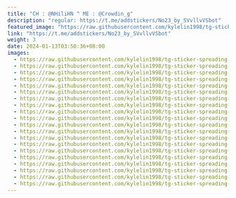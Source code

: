 ```yaml
---
title: "CH : @NHiliHN ^ ME : @Crowdin_g"
description: "regular: https://t.me/addstickers/No23_by_SVvllvVSbot"
featured_image: "https://raw.githubusercontent.com/kylelin1998/tg-sticker-spreading-worldwide-images/main/img/93dc6486-c0cf-4a12-a216-d107263515c0.jpg"
link: "https://t.me/addstickers/No23_by_SVvllvVSbot"
weight: 3
date: 2024-01-13T03:50:36+08:00
images:
  - https://raw.githubusercontent.com/kylelin1998/tg-sticker-spreading-worldwide-images/main/img/93dc6486-c0cf-4a12-a216-d107263515c0.jpg
  - https://raw.githubusercontent.com/kylelin1998/tg-sticker-spreading-worldwide-images/main/img/d7430004-53a4-4171-a11e-6648dd537afd.jpg
  - https://raw.githubusercontent.com/kylelin1998/tg-sticker-spreading-worldwide-images/main/img/aacb5f7e-203a-4708-872d-b18a43f3c44c.jpg
  - https://raw.githubusercontent.com/kylelin1998/tg-sticker-spreading-worldwide-images/main/img/1dc74cea-2bd8-4a99-86d2-c86c0037a41f.jpg
  - https://raw.githubusercontent.com/kylelin1998/tg-sticker-spreading-worldwide-images/main/img/dc110036-66a2-4bd8-891c-27425ad2d016.jpg
  - https://raw.githubusercontent.com/kylelin1998/tg-sticker-spreading-worldwide-images/main/img/d629a13f-02b6-4b89-af74-9500aedec88d.jpg
  - https://raw.githubusercontent.com/kylelin1998/tg-sticker-spreading-worldwide-images/main/img/80267e82-61a7-4bfe-8fe0-9d111ec98ee5.jpg
  - https://raw.githubusercontent.com/kylelin1998/tg-sticker-spreading-worldwide-images/main/img/4dec189f-7398-4656-a7ea-578eba1409f4.jpg
  - https://raw.githubusercontent.com/kylelin1998/tg-sticker-spreading-worldwide-images/main/img/e9465f24-aa1d-4982-98e1-ea7000dac558.jpg
  - https://raw.githubusercontent.com/kylelin1998/tg-sticker-spreading-worldwide-images/main/img/7ee0cfae-9068-44c4-841d-a8c767425b4e.jpg
  - https://raw.githubusercontent.com/kylelin1998/tg-sticker-spreading-worldwide-images/main/img/a3e1b073-8b0b-4be1-9178-7b116ee60b5c.jpg
  - https://raw.githubusercontent.com/kylelin1998/tg-sticker-spreading-worldwide-images/main/img/8eebe30b-0c46-4c14-bfd3-87bbdb49b33f.jpg
  - https://raw.githubusercontent.com/kylelin1998/tg-sticker-spreading-worldwide-images/main/img/f26e6f0a-4256-4893-9d02-78315d9c10a5.jpg
  - https://raw.githubusercontent.com/kylelin1998/tg-sticker-spreading-worldwide-images/main/img/6ea39475-19b0-4cbb-b661-077bc0458468.jpg
  - https://raw.githubusercontent.com/kylelin1998/tg-sticker-spreading-worldwide-images/main/img/06573155-eab6-4291-8c22-027b8a2ca482.jpg
  - https://raw.githubusercontent.com/kylelin1998/tg-sticker-spreading-worldwide-images/main/img/de2904e8-3557-49f0-9db3-9acad1043384.jpg
  - https://raw.githubusercontent.com/kylelin1998/tg-sticker-spreading-worldwide-images/main/img/40140fb5-ad49-46f0-a3ed-f02eacb120eb.jpg
  - https://raw.githubusercontent.com/kylelin1998/tg-sticker-spreading-worldwide-images/main/img/a90f0d5e-f843-485e-89d0-f98940e598a4.jpg
  - https://raw.githubusercontent.com/kylelin1998/tg-sticker-spreading-worldwide-images/main/img/f8fb4c16-fc0d-4b98-9865-6e30f1e148b2.jpg
  - https://raw.githubusercontent.com/kylelin1998/tg-sticker-spreading-worldwide-images/main/img/035d0422-e46d-467a-a8c6-18a79e82ac5c.jpg
---
```

